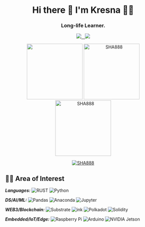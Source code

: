 <div align='center'>

  # Hi there 👋 I'm Kresna 👨‍💻


<h3 align='center'>
  <b>Long-life Learner</b>.
</h3>

<p align='center'>
  <a href="https://www.linkedin.com/in/kresna-sucandra/">
    <img src="https://img.shields.io/badge/linkedin-%230077B5.svg?&style=for-the-badge&logo=linkedin&logoColor=white"
  </a>&nbsp;&nbsp;
  <a href="https://kresnasucandra.medium.com//">
   <img src="https://img.shields.io/badge/Medium-12100E?style=for-the-badge&logo=medium&logoColor=white"/>
  </a>
</p>

<p align="center">
  <a href="#"><img src="https://github-readme-stats.vercel.app/api?username=SHA888&show_icons=true&count_private=true&theme=dark" height="180px"></a>
  <a href="#"><img src="https://github-readme-stats.vercel.app/api/top-langs/?username=SHA888&layout=compact&theme=dark" height="180px" alt="SHA888"></a>
  <a href="#"><img src="https://github-readme-streak-stats.herokuapp.com/?user=SHA888&theme=dark" height="180px" alt="SHA888"></a>
</p>
<p align="center">
  <a href="https://github.com/ryo-ma/github-profile-trophy"><img src="https://github-profile-trophy.vercel.app/?username=SHA888" alt="SHA888" /></a>
</p>
</div>

<div align='left'>

## 🔧📖 Area of Interest
***Languages:*** ![RUST](https://img.shields.io/badge/Rust-%23000000.svg?&style=flat-square&logo=rust&logoColor=white) ![Python](https://img.shields.io/badge/Python-%233776AB.svg?&style=flat-square&logo=python&logoColor=yellow) 

***DS/AI/ML:*** ![Pandas](https://img.shields.io/badge/Pandas-150458?style=flat-square&logo=pandas&logoColor=white) ![Anaconda](https://img.shields.io/badge/Anaconda-44A833?style=flat-square&logo=anaconda&logoColor=white) ![Jupyter](https://img.shields.io/badge/Jupyter-F37626?style=flat-square&logo=jupyter&logoColor=white)

***WEB3/Blockchain:*** ![Substrate](https://img.shields.io/badge/Substrate-%23282828.svg?&style=flat-square&logo=parity-substrate&logoColor=white) ![ink](https://img.shields.io/badge/ink-%23593d88.svg?&style=flat-square&logo=ink&logoColor=white) ![Polkadot](https://img.shields.io/badge/Polkadot-%23E6007A.svg?&style=flat-square&logo=polkadot&logoColor=white) ![Solidity](https://img.shields.io/badge/Solidity-%23363636.svg?&style=flat-square&logo=solidity&logoColor=white)

***Embedded/IoT/Edge:*** ![Raspberry Pi](https://img.shields.io/badge/Raspberry%20Pi-C51A4A?style=flat-square&logo=raspberry-pi&logoColor=white) ![Arduino](https://img.shields.io/badge/Arduino-00979D?style=flat-square&logo=arduino&logoColor=white) ![NVIDIA Jetson](https://img.shields.io/badge/NVIDIA%20Jetson-76B900?style=flat-square&logo=nvidia&logoColor=white)
